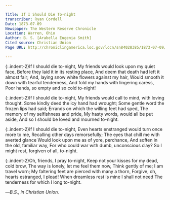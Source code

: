 ```yaml
---

Title: If I Should Die To-night
transcriber: Ryan Cordell
Date: 1873-07-09
Newspaper: The Western Reserve Chronicle
Location: Warren, Ohio
Author: B. S. [Arabella Eugenia Smith]
Cited source: Christian Union
Page URL: http://chroniclingamerica.loc.gov/lccn/sn84028385/1873-07-09/ed-1/seq-1/

---
```


{:.indent-2}If I should die to-night,
My friends would look upon my quiet face,
Before they laid it in its resting place,
And deem that death had left it almost fair;
And, laying snow white flowers against my hair,
Would smooth it down with tearful tenderness,
And fold my hands with lingering caress,
Poor hands, so empty and so cold to-night!

{:.indent-2}If I should die to-night,
My friends would call to mind, with loving thought.
Some kindly deed the icy hand had wrought;
Some gentle word the frozen lips had said;
Errands on which the willing feet had sped,
The memory of my selfishness and pride,
My hasty words, would all be put aside,
And so I should be loved and mourned to-night.

{:.indent-2}If I should die to-night,
Even hearts enstranged would turn once more to me,
Recalling other days remorsefully;
The eyes that chill me with averted glance
Would look upon me as of yore, perchance,
And soften in the old, familiar way,
For who could war with dumb, unconscious clay?
So I might rest, forgiven of all, to-night.

{:.indent-2}Oh, friends, I pray to-night,
Keep not your kisses for my dead, cold brow,
The way is lonely, let me feel them now,
Think gently of me; I am travel worn;
My faltering feet are pierced with many a thorn,
Forgive, oh, hearts estranged, I plead!
When dreamless rest is mine I shall not need
The tenderness for which I long to-night.

&mdash;*B.S., in Christian Union.*  
